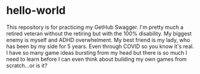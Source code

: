 # hello-world
This repository is for practicing my GetHub Swagger. I'm pretty much a retired veteran without the retiring but with the 100% disability. My biggest enemy is myself and ADHD overwhelment. My best friend is my lady, who has been by my side for 5 years. Even through COVID so you know it's real. I have so many game ideas bursting from my head but there is so much I need to learn before I can even think about building my own games from scratch...or is it? 
